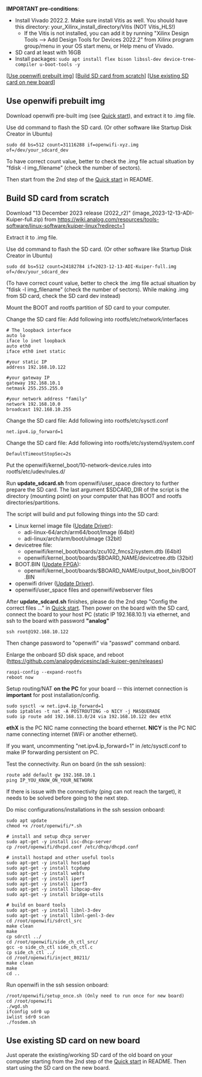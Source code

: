 **IMPORTANT pre-conditions**:
- Install Vivado 2022.2. Make sure install Vitis as well. You should have this directory: your_Xilinx_install_directory/Vitis (NOT Vitis_HLS!)
  - If the Vitis is not installed, you can add it by running "Xilinx Design Tools --> Add Design Tools for Devices 2022.2" from Xilinx program group/menu in your OS start menu, or Help menu of Vivado.
- SD card at least with 16GB
- Install packages: `sudo apt install flex bison libssl-dev device-tree-compiler u-boot-tools -y`

[[Use openwifi prebuilt img](#Use-openwifi-prebuilt-img)]
[[Build SD card from scratch](#Build-SD-card-from-scratch)]
[[Use existing SD card on new board](#Use-existing-SD-card-on-new-board)]

## Use openwifi prebuilt img

Download openwifi pre-built img (see [Quick start](../../README.md#quick-start)), and extract it to .img file.

Use dd command to flash the SD card. (Or other software like Startup Disk Creator in Ubuntu)
```
sudo dd bs=512 count=31116288 if=openwifi-xyz.img of=/dev/your_sdcard_dev
```
To have correct count value, better to check the .img file actual situation by "fdisk -l img_filename" (check the number of sectors).

Then start from the 2nd step of the [Quick start](../../README.md#quick-start) in README.

## Build SD card from scratch

Download "13 December 2023 release (2022_r2)" (image_2023-12-13-ADI-Kuiper-full.zip) from https://wiki.analog.com/resources/tools-software/linux-software/kuiper-linux?redirect=1

Extract it to .img file.

Use dd command to flash the SD card. (Or other software like Startup Disk Creator in Ubuntu)
```
sudo dd bs=512 count=24182784 if=2023-12-13-ADI-Kuiper-full.img of=/dev/your_sdcard_dev
```

(To have correct count value, better to check the .img file actual situation by "fdisk -l img_filename" (check the number of sectors). While making .img from SD card, check the SD card dev instead)

Mount the BOOT and rootfs partition of SD card to your computer.

Change the SD card file: Add following into rootfs/etc/network/interfaces
```
# The loopback interface
auto lo
iface lo inet loopback
auto eth0
iface eth0 inet static

#your static IP
address 192.168.10.122

#your gateway IP
gateway 192.168.10.1
netmask 255.255.255.0

#your network address "family"
network 192.168.10.0
broadcast 192.168.10.255
```

Change the SD card file: Add following into rootfs/etc/sysctl.conf
```
net.ipv4.ip_forward=1
```

Change the SD card file: Add following into rootfs/etc/systemd/system.conf
```
DefaultTimeoutStopSec=2s
```

Put the openwifi/kernel_boot/10-network-device.rules into rootfs/etc/udev/rules.d/

Run **update_sdcard.sh** from openwifi/user_space directory to further prepare the SD card. The last argument $SDCARD_DIR of the script is the directory (mounting point) on your computer that has BOOT and rootfs directories/partitions.

The script will build and put following things into the SD card:
  - Linux kernel image file ([Update Driver](../../README.md#Update-Driver)): 
    - adi-linux-64/arch/arm64/boot/Image (64bit)
    - adi-linux/arch/arm/boot/uImage (32bit)
  - devicetree file:
    - openwifi/kernel_boot/boards/zcu102_fmcs2/system.dtb (64bit)
    - openwifi/kernel_boot/boards/$BOARD_NAME/devicetree.dtb (32bit)
  - BOOT.BIN ([Update FPGA](../../README.md#Update-FPGA)):
    - openwifi/kernel_boot/boards/$BOARD_NAME/output_boot_bin/BOOT.BIN
  - openwifi driver ([Update Driver](../../README.md#Update-Driver)).
  - openwifi/user_space files and openwifi/webserver files

After **update_sdcard.sh** finishes, please do the 2nd step "Config the correct files ..." in [Quick start](../../README.md#quick-start). Then power on the board with the SD card, connect the board to your host PC (static IP 192.168.10.1) via ethernet, and ssh to the board with password **"analog"**
```
ssh root@192.168.10.122
```

Then change password to "openwifi" via "passwd" command onbard.

Enlarge the onboard SD disk space, and reboot (https://github.com/analogdevicesinc/adi-kuiper-gen/releases)
```
raspi-config --expand-rootfs
reboot now
```
Setup routing/NAT **on the PC** for your board -- this internet connection is **important** for post installation/config.
```
sudo sysctl -w net.ipv4.ip_forward=1
sudo iptables -t nat -A POSTROUTING -o NICY -j MASQUERADE
sudo ip route add 192.168.13.0/24 via 192.168.10.122 dev ethX
```
**ethX** is the PC NIC name connecting the board ethernet. **NICY** is the PC NIC name connecting internet (WiFi or another ethernet).

If you want, uncommenting "net.ipv4.ip_forward=1" in /etc/sysctl.conf to make IP forwarding persistent on PC.

Test the connectivity. Run on board (in the ssh session):
```
route add default gw 192.168.10.1
ping IP_YOU_KNOW_ON_YOUR_NETWORK
```
If there is issue with the connectivity (ping can not reach the target), it needs to be solved before going to the next step.

Do misc configurations/installations in the ssh session onboard:
```
sudo apt update
chmod +x /root/openwifi/*.sh

# install and setup dhcp server
sudo apt-get -y install isc-dhcp-server
cp /root/openwifi/dhcpd.conf /etc/dhcp/dhcpd.conf

# install hostapd and other useful tools
sudo apt-get -y install hostapd
sudo apt-get -y install tcpdump
sudo apt-get -y install webfs
sudo apt-get -y install iperf
sudo apt-get -y install iperf3
sudo apt-get -y install libpcap-dev
sudo apt-get -y install bridge-utils

# build on board tools
sudo apt-get -y install libnl-3-dev
sudo apt-get -y install libnl-genl-3-dev
cd /root/openwifi/sdrctl_src
make clean
make
cp sdrctl ../
cd /root/openwifi/side_ch_ctl_src/
gcc -o side_ch_ctl side_ch_ctl.c
cp side_ch_ctl ../
cd /root/openwifi/inject_80211/
make clean
make
cd ..
```

Run openwifi in the ssh session onboard:
```
/root/openwifi/setup_once.sh (Only need to run once for new board)
cd /root/openwifi
./wgd.sh
ifconfig sdr0 up
iwlist sdr0 scan
./fosdem.sh
```

## Use existing SD card on new board

Just operate the existing/working SD card of the old board on your computer starting from the 2nd step of the [Quick start](../../README.md#quick-start) in README. Then start using the SD card on the new board.
